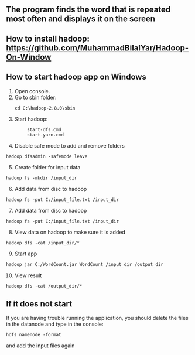 The program finds the word that is repeated most often and displays it on the screen
---
How to install hadoop: https://github.com/MuhammadBilalYar/Hadoop-On-Window
---
How to start hadoop app on Windows
---
1. Open console. 
2. Go to sbin folder: 
    ```
    cd C:\hadoop-2.8.0\sbin
    ```
3. Start hadoop: 
```
        start-dfs.cmd
        start-yarn.cmd
```
4. Disable safe mode to add and remove folders
```
hadoop dfsadmin -safemode leave
```
5. Create folder for input data
```
hadoop fs -mkdir /input_dir
```
6. Add data from disc to hadoop
```
hadoop fs -put C:/input_file.txt /input_dir
```
7. Add data from disc to hadoop
```
hadoop fs -put C:/input_file.txt /input_dir
```
8. View data on hadoop to make sure it is added
```
hadoop dfs -cat /input_dir/*
```
9. Start app
```
hadoop jar C:/WordCount.jar WordCount /input_dir /output_dir
```
10. View result
```        
hadoop dfs -cat /output_dir/*
```
If it does not start
---
If you are having trouble running the application, you should delete the files in the datanode and type in the console: 
 ```   
 hdfs namenode -format
  ```
  and add the input files again

